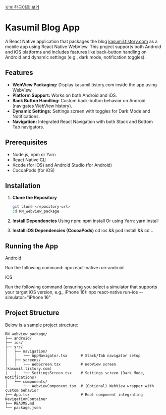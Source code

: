 [🇰🇷 한국어로 보기](./README.KR.md)

# Kasumil Blog App

A React Native application that packages the blog [kasumil.tistory.com](https://kasumil.tistory.com) as a mobile app using React Native WebView. This project supports both Android and iOS platforms and includes features like back-button handling on Android and dynamic settings (e.g., dark mode, notification toggles).

## Features

- **WebView Packaging:** Display kasumil.tistory.com inside the app using WebView.
- **Platform Support:** Works on both Android and iOS.
- **Back Button Handling:** Custom back-button behavior on Android (navigates WebView history).
- **Dynamic Settings:** Settings screen with toggles for Dark Mode and Notifications.
- **Navigation:** Integrated React Navigation with both Stack and Bottom Tab navigators.

## Prerequisites

- Node.js, npm or Yarn
- React Native CLI
- Xcode (for iOS) and Android Studio (for Android)
- CocoaPods (for iOS)

## Installation

1. **Clone the Repository**

   ```sh
   git clone <repository-url>
   cd RN_webview_package

   ```

2. **Install Dependencies**
   Using npm: npm install
   Or using Yarn: yarn install

3. **Install iOS Dependencies (CocoaPods)**
   cd ios && pod install && cd ..

## Running the App

Android

Run the following command:
npx react-native run-android

iOS

Run the following command (ensuring you select a simulator that supports your target iOS version, e.g., iPhone 16):
npx react-native run-ios --simulator="iPhone 16"

## Project Structure

Below is a sample project structure:

    RN_webview_package/
    ├── android/
    ├── ios/
    ├── src/
    │   ├── navigation/
    │   │   └── AppNavigator.tsx      # Stack/Tab navigator setup
    │   ├── screens/
    │   │   ├── WebScreen.tsx         # WebView screen (kasumil.tistory.com)
    │   │   └── SettingsScreen.tsx    # Settings screen (Dark Mode, Notifications)
    │   └── components/
    │       └── WebviewComponent.tsx  # (Optional) WebView wrapper with custom behavior
    ├── App.tsx                       # Root component integrating NavigationContainer
    ├── README.md
    └── package.json
